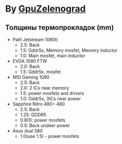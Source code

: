 # By [GpuZelenograd](https://gpuzelenograd.github.io/)
## Толщины термопрокладок (mm)

* Palit Jetstream 1080ti
  * 2.5: Back
  * 1.5: Gddr5x, Memory mosfet, Meomry inductor
  * 1.0: Main mosfet, main inductor
* EVGA 1080 FTW
  * 2.0: Back
  * 1.5: Gddr5x, mosfet
* MSI Gaming 1080
  * 2.5: Back
  * 2.0: 2 ICs near memory
  * 1.5: power mosfets and drivers
  * 1.0: Gddr5x, 3ICs near power
* Sapphire Nitro 480+ 480
  * 2.5: Back
  * 1.25: GDDR5
  * 0.8(1): power mosfets
  * 0.5: Back undeer power
* Asus dual 580
  * 1.0(use 1.5) - power mosfets
